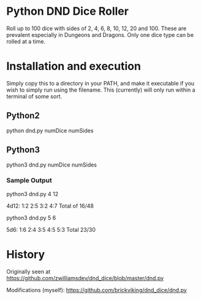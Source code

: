 # Python DND Dice Roller
Roll up to 100 dice with sides of 2, 4, 6, 8, 10, 12, 20 and 100. These are prevalent especially in Dungeons and Dragons. Only one dice type can be rolled at a time.

# Installation and execution
Simply copy this to a directory in your PATH, and make it executable if you wish to simply run using the filename. This (currently) will only run within a terminal of some sort.

## Python2
python dnd.py numDice numSides

## Python3
python3 dnd.py numDice numSides

### Sample Output
python3 dnd.py 4 12  

4d12: 1:2 2:5 3:2 4:7 Total of 16/48

python3 dnd.py 5 6

5d6: 1:6 2:4 3:5 4:5 5:3 Total 23/30

# History
Originally seen at https://github.com/zwilliamsdev/dnd_dice/blob/master/dnd.py

Modifications (myself): https://github.com/brickviking/dnd_dice/dnd.py
